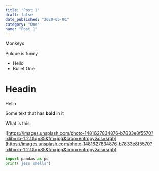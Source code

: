 ```yaml
---
title: "Post 1"
draft: false
date_published: "2020-05-01"
category: "One"
name: "Post 1"
---
```


Monkeys

Pulque is funny

- Hello
- Bullet One

# Headin

Hello

Some text that has **bold** in it

What is this

![https://images.unsplash.com/photo-1481627834876-b7833e8f5570?ixlib=rb-1.2.1&q=85&fm=jpg&crop=entropy&cs=srgb](https://images.unsplash.com/photo-1481627834876-b7833e8f5570?ixlib=rb-1.2.1&q=85&fm=jpg&crop=entropy&cs=srgb)

```python
import pandas as pd
print('jess smells')
```